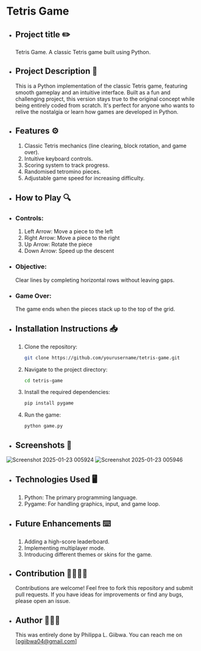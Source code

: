# Tetris Game
- ## Project title ✏️
  Tetris Game.
  A classic Tetris game built using Python.

- ## Project Description 📜
  This is a Python implementation of the classic Tetris game, featuring smooth gameplay and an intuitive interface. Built as a fun and challenging project, this version stays true to the original concept while being entirely coded from scratch. It's perfect for anyone who wants to relive the nostalgia or learn how games are developed in Python.

- ## Features ⚙️
  1. Classic Tetris mechanics (line clearing, block rotation, and game over).
  2. Intuitive keyboard controls.
  3. Scoring system to track progress.
  4. Randomised tetromino pieces.
  5. Adjustable game speed for increasing difficulty.

- ## How to Play 🔍
- ### Controls:
  1. Left Arrow: Move a piece to the left
  2. Right Arrow: Move a piece to the right
  3. Up Arrow: Rotate the piece
  4. Down Arrow: Speed up the descent
- ### Objective:
  Clear lines by completing horizontal rows without leaving gaps.
- ### Game Over:
  The game ends when the pieces stack up to the top of the grid.

- ## Installation Instructions 📥
  1. Clone the repository:
     ``` bash 
     git clone https://github.com/yourusername/tetris-game.git 
  2. Navigate to the project directory:
     ``` bash 
     cd tetris-game 
  3. Install the required dependencies:
     ``` bash
     pip install pygame 
  4. Run the game:
     ``` bash
     python game.py 
     
- ## Screenshots 📸
![Screenshot 2025-01-23 005924](https://github.com/user-attachments/assets/6fe9cfce-e185-40b9-8ee4-a2b0d9ff0a56)
![Screenshot 2025-01-23 005946](https://github.com/user-attachments/assets/c2b8b8eb-9884-4001-9096-5ee8ac8cc8fb)

- ## Technologies Used 🖥️
  1. Python: The primary programming language.
  2. Pygame: For handling graphics, input, and game loop.

- ## Future Enhancements ⌨️
  1. Adding a high-score leaderboard.
  2. Implementing multiplayer mode.
  3. Introducing different themes or skins for the game.

- ## Contribution 🫱🏾‍🫲🏽
  Contributions are welcome! Feel free to fork this repository and submit pull requests. If you have ideas for improvements or find any bugs, please open an issue.

- ## Author 👩🏾‍💻
  This was entirely done by Philippa L. Giibwa. You can reach me on [pgiibwa04@gmail.com]

